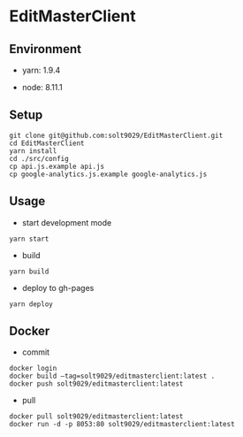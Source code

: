 # EditMasterClient

## Environment

- yarn: 1.9.4

- node: 8.11.1


## Setup

```
git clone git@github.com:solt9029/EditMasterClient.git
cd EditMasterClient
yarn install
cd ./src/config
cp api.js.example api.js
cp google-analytics.js.example google-analytics.js
```


## Usage

- start development mode

```
yarn start
```

- build 

```
yarn build
```

- deploy to gh-pages

```
yarn deploy
```


## Docker

- commit

```
docker login
docker build —tag=solt9029/editmasterclient:latest .
docker push solt9029/editmasterclient:latest
```

- pull

```
docker pull solt9029/editmasterclient:latest
docker run -d -p 8053:80 solt9029/editmasterclient:latest
```
